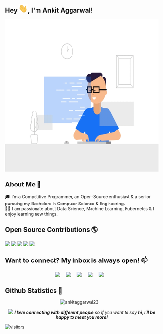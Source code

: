## Hey <img src="https://raw.githubusercontent.com/ABSphreak/ABSphreak/master/gifs/Hi.gif" width="29px">, I'm Ankit Aggarwal!

<img align = "center" alt="gif" src="images\1584024060.gif" width="900" height="500" />

## About Me 🚀
🎓 I’m a Competitive Programmer, an Open-Source enthusiast & a senior pursuing my Bachelors in Computer Science & Engineering. </br>
👨‍💻  I am passionate about Data Science, Machine Learning, Kubernetes & I enjoy learning new things. </br>

## Open Source Contributions 🌎

<a><img src=https://img.shields.io/badge/Microsoft-Contributor-blue></a>
<a><img src=https://img.shields.io/badge/Tesseract_Coding-Contributor-orange></a>
<a><img src=https://img.shields.io/badge/FBDeveloperCircles-Contributor-brightgreen></a>
<a><img src=https://img.shields.io/badge/Hacktoberfest-Contributor-purple></a>
<a><img src=https://img.shields.io/badge/Facebook-Contributor-blue></a>

<!--
**ankitaggarwal23/ankitaggarwal23** is a ✨ _special_ ✨ repository because its `README.md` (this file) appears on your GitHub profile.

Here are some ideas to get you started:

- 🔭 I’m currently working on ...
- 🌱 I’m currently learning ...
- 👯 I’m looking to collaborate on ...
- 🤔 I’m looking for help with ...
- 💬 Ask me about ...
- 📫 How to reach me: ...
- 😄 Pronouns: ...
- ⚡ Fun fact: ...
-->
## Want to connect? My inbox is always open! 📫
<p align="center">
  <a target="_blank"href="https://www.linkedin.com/in/aggarwalankit23/"><img src="https://img.shields.io/badge/linkedin-%230077B5.svg?&style=for-the-badge&logo=linkedin&logoColor=white" /></a>&nbsp;&nbsp;&nbsp;&nbsp;
  <a target="_blank"href="https://twitter.com/aggarwalankit23"><img src="https://img.shields.io/badge/twitter-%231DA1F2.svg?&style=for-the-badge&logo=twitter&logoColor=white" /></a>&nbsp;&nbsp;&nbsp;&nbsp;
  <a href="mailto:ankitaggarwal23@gmail.com?subject=Hello%20Ankit,%20From%20Github"><img src="https://img.shields.io/badge/gmail-%23D14836.svg?&style=for-the-badge&logo=gmail&logoColor=white" /></a>&nbsp;&nbsp;&nbsp;&nbsp;
  <a href="https://www.instagram.com/im_aggarwal/"><img src="https://img.shields.io/badge/instagram-%23D14836.svg?&style=for-the-badge&logo=instagram&logoColor=pink" /></a>&nbsp;&nbsp;&nbsp;&nbsp;
  <a href="https://hashnode.com/@ankitaggarwal23"><img src="https://img.shields.io/badge/hashnode-%27D1203.svg?&style=for-the-badge&logo=hashnode&logoColor=blue" /></a>&nbsp;&nbsp;&nbsp;&nbsp;
</p>

## Github Statistics 📃
<p align="center">
<img src = "https://github-readme-stats.vercel.app/api?username=ankitaggarwal23&theme=dark&show_icons=true&hide_border=true" alt="ankitaggarwal23" />&nbsp;&nbsp;&nbsp;&nbsp;
</p>

<p align="center">
<img src="https://media.giphy.com/media/LnQjpWaON8nhr21vNW/giphy.gif" width="60"> <em><b>I love connecting with different people</b> so if you want to say <b>hi, I'll be happy to meet you more!</b></em>
</p>

![visitors](https://visitor-badge.laobi.icu/badge?page_id=ankitaggarwal23.ankitaggarwal23)